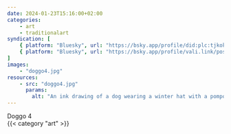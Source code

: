 ```yaml
---
date: 2024-01-23T15:16:00+02:00
categories:
    - art
    - traditionalart
syndication: [
    { platform: "Bluesky", url: "https://bsky.app/profile/did:plc:tjkokzqdnfzzlaxdjjzzzi5b/post/3kjnqgtna6u2b", hidden: true },
    { platform: "Bluesky", url: "https://bsky.app/profile/vali.link/post/3kjnqgtna6u2b" }
]
images:
    - "doggo4.jpg"
resources:
    - src: "doggo4.jpg"
      params:
        alt: "An ink drawing of a dog wearing a winter hat with a pompom"
---
```

Doggo 4<br>
{{< category "art" >}}
